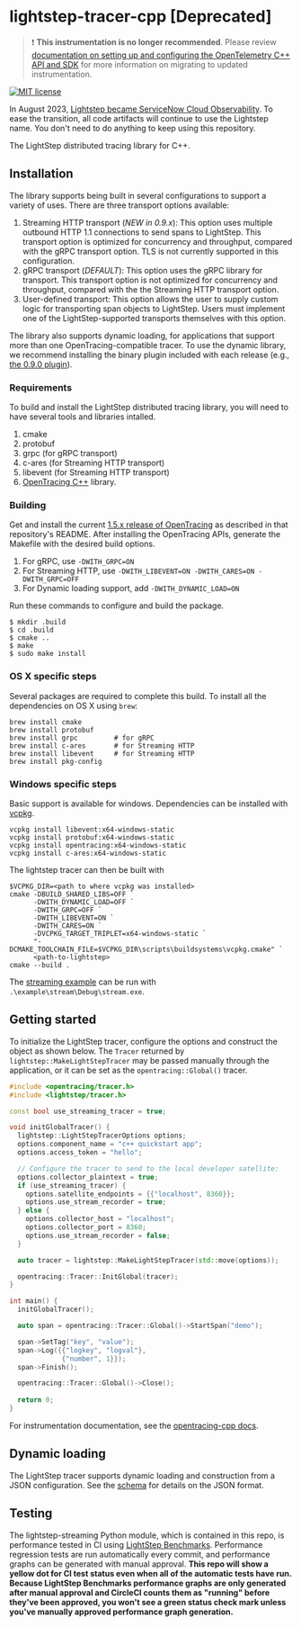 # lightstep-tracer-cpp [Deprecated]

> ❗ **This instrumentation is no longer recommended**. Please review [documentation on setting up and configuring the OpenTelemetry C++ API and SDK](https://github.com/open-telemetry/opentelemetry-cpp) for more information on migrating to updated instrumentation.

[![MIT license](http://img.shields.io/badge/license-MIT-blue.svg)](http://opensource.org/licenses/MIT)

In August 2023, [Lightstep became ServiceNow
Cloud Observability](https://docs.lightstep.com/docs/banner-faq). To ease the
transition, all code artifacts will continue to use the Lightstep name. You
don't need to do anything to keep using this repository.

The LightStep distributed tracing library for C++.

## Installation

The library supports being built in several configurations to support
a variety of uses.  There are three transport options available:

1. Streaming HTTP transport (*NEW in 0.9.x*): This option uses multiple outbound HTTP 1.1 connections to send spans to LightStep.  This transport option is optimized for concurrency and throughput, compared with the gRPC transport option. TLS is not currently supported in this configuration.
1. gRPC transport (*DEFAULT*): This option uses the gRPC library for transport. This transport option is not optimized for concurrency and throughput, compared with the the Streaming HTTP transport option.
1. User-defined transport: This option allows the user to supply custom logic for transporting span objects to LightStep. Users must implement one of the LightStep-supported transports themselves with this option.

The library also supports dynamic loading, for applications that support more than one OpenTracing-compatible tracer.  To use the dynamic library, we recommend installing the binary plugin included with each release (e.g., [the 0.9.0 plugin](https://github.com/lightstep/lightstep-tracer-cpp/releases/download/v0.9.0/linux-amd64-liblightstep_tracer_plugin.so.gz)).

### Requirements

To build and install the LightStep distributed tracing library, you will need to have several tools and libraries intalled.

1. cmake
1. protobuf
1. grpc (for gRPC transport)
1. c-ares (for Streaming HTTP transport)
1. libevent (for Streaming HTTP transport)
1. [OpenTracing C++](https://github.com/opentracing/opentracing-cpp) library.

### Building

Get and install the current [1.5.x release of OpenTracing](https://github.com/opentracing/opentracing-cpp/archive/v1.5.1.tar.gz) as described in that repository's README.  After installing the OpenTracing APIs, generate the Makefile with the desired build options.

1. For gRPC, use `-DWITH_GRPC=ON`
1. For Streaming HTTP, use `-DWITH_LIBEVENT=ON -DWITH_CARES=ON -DWITH_GRPC=OFF`
1. For Dynamic loading support, add `-DWITH_DYNAMIC_LOAD=ON`

Run these commands to configure and build the package.

```
$ mkdir .build
$ cd .build
$ cmake ..
$ make
$ sudo make install
```

### OS X specific steps

Several packages are required to complete this build.  To install all the dependencies on OS X using `brew`:

```
brew install cmake
brew install protobuf
brew install grpc         # for gRPC
brew install c-ares       # for Streaming HTTP
brew install libevent     # for Streaming HTTP
brew install pkg-config
```

### Windows specific steps

Basic support is available for windows. Dependencies can be installed with [vcpkg](https://github.com/microsoft/vcpkg).

```
vcpkg install libevent:x64-windows-static
vcpkg install protobuf:x64-windows-static
vcpkg install opentracing:x64-windows-static
vcpkg install c-ares:x64-windows-static
```

The lightstep tracer can then be built with

```
$VCPKG_DIR=<path to where vcpkg was installed>
cmake -DBUILD_SHARED_LIBS=OFF `
      -DWITH_DYNAMIC_LOAD=OFF `
      -DWITH_GRPC=OFF `
      -DWITH_LIBEVENT=ON `
      -DWITH_CARES=ON `
      -DVCPKG_TARGET_TRIPLET=x64-windows-static `
      "-DCMAKE_TOOLCHAIN_FILE=$VCPKG_DIR\scripts\buildsystems\vcpkg.cmake" `
      <path-to-lightstep>
cmake --build .
```

The [streaming example](example/stream/main.cpp) can  be run with `.\example\stream\Debug\stream.exe`.

## Getting started

To initialize the LightStep tracer, configure the options and
construct the object as shown below.  The `Tracer` returned by
`lightstep::MakeLightStepTracer` may be passed manually through the
application, or it can be set as the `opentracing::Global()` tracer. 

```cpp
#include <opentracing/tracer.h>
#include <lightstep/tracer.h>

const bool use_streaming_tracer = true;

void initGlobalTracer() {
  lightstep::LightStepTracerOptions options;
  options.component_name = "c++ quickstart app";
  options.access_token = "hello";

  // Configure the tracer to send to the local developer satellite:
  options.collector_plaintext = true;
  if (use_streaming_tracer) {
    options.satellite_endpoints = {{"localhost", 8360}};
    options.use_stream_recorder = true;
  } else {
    options.collector_host = "localhost";
    options.collector_port = 8360;
    options.use_stream_recorder = false;
  }

  auto tracer = lightstep::MakeLightStepTracer(std::move(options));

  opentracing::Tracer::InitGlobal(tracer);
}

int main() {
  initGlobalTracer();

  auto span = opentracing::Tracer::Global()->StartSpan("demo");

  span->SetTag("key", "value");
  span->Log({{"logkey", "logval"},
             {"number", 1}});
  span->Finish();

  opentracing::Tracer::Global()->Close();
  
  return 0;
}
```

For instrumentation documentation, see the [opentracing-cpp docs](https://github.com/opentracing/opentracing-cpp).

## Dynamic loading

The LightStep tracer supports dynamic loading and construction from a JSON configuration. See the [schema](lightstep-tracer-configuration/tracer_configuration.schema.json) for details on the JSON format.

## Testing

The lightstep-streaming Python module, which is contained in this repo, is performance tested in CI using [LightStep Benchmarks](https://github.com/lightstep/lightstep-benchmarks). Performance regression tests are run automatically every commit, and performance graphs can be generated with manual approval. **This repo will show a yellow dot for CI test status even when all of the automatic tests have run. Because LightStep Benchmarks performance graphs are only generated after manual approval and CircleCI counts them as "running" before they've been approved, you won't see a green status check mark unless you've manually approved performance graph generation.**
